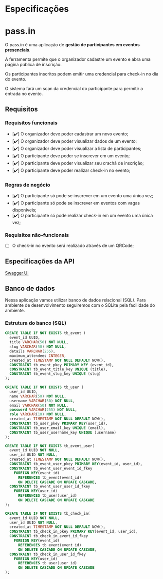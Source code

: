 # Especificações

# pass.in

O pass.in é uma aplicação de **gestão de participantes em eventos presenciais**.

A ferramenta permite que o organizador cadastre um evento e abra uma página pública de inscrição.

Os participantes inscritos podem emitir uma credencial para check-in no dia do evento.

O sistema fará um scan da credencial do participante para permitir a entrada no evento.

## Requisitos

### Requisitos funcionais

- [✔️]  O organizador deve poder cadastrar um novo evento;
- [✔️]  O organizador deve poder visualizar dados de um evento;
- [✔️]  O organizador deve poder visualizar a lista de participantes;
- [✔️]  O participante deve poder se inscrever em um evento;
- [✔️]  O participante deve poder visualizar seu crachá de inscrição;
- [✔️]  O participante deve poder realizar check-in no evento;

### Regras de negócio

- [✔️]  O participante só pode se inscrever em um evento uma única vez;
- [✔️]  O participante só pode se inscrever em eventos com vagas disponíveis;
- [✔️]  O participante só pode realizar check-in em um evento uma única vez;

### Requisitos não-funcionais

- [ ]  O check-in no evento será realizado através de um QRCode;

## Especificações da API

[Swagger UI](https://nlw-unite-nodejs.onrender.com/docs/static/index.html)

## Banco de dados

Nessa aplicação vamos utilizar banco de dados relacional (SQL). Para ambiente de desenvolvimento seguiremos com o SQLite pela facilidade do ambiente.

### Estrutura do banco (SQL)

```sql
CREATE TABLE IF NOT EXISTS tb_event (
  event_id UUID,
  title VARCHAR(50) NOT NULL,
  slug VARCHAR(50) NOT NULL,
  details VARCHAR(255),
  maximum_attendees INTEGER,
  created_at TIMESTAMP NOT NULL DEFAULT NOW(),
  CONSTRAINT tb_event_pkey PRIMARY KEY (event_id),
  CONSTRAINT tb_event_title_key UNIQUE (title),
  CONSTRAINT tb_event_slug_key UNIQUE (slug)
);

CREATE TABLE IF NOT EXISTS tb_user (
  user_id UUID,
  name VARCHAR(50) NOT NULL,
  username VARCHAR(50) NOT NULL,
  email VARCHAR(50) NOT NULL,
  password VARCHAR(255) NOT NULL,
  role VARCHAR(10) NOT NULL,
  created_at TIMESTAMP NOT NULL DEFAULT NOW(),
  CONSTRAINT tb_user_pkey PRIMARY KEY(user_id),
  CONSTRAINT tb_user_email_key UNIQUE (email),
  CONSTRAINT tb_user_username_key UNIQUE (username)
);

CREATE TABLE IF NOT EXISTS tb_event_user(
  event_id UUID NOT NULL,
  user_id UUID NOT NULL,
  created_at TIMESTAMP NOT NULL DEFAULT NOW(),
  CONSTRAINT tb_event_user_pkey PRIMARY KEY(event_id, user_id),
  CONSTRAINT tb_event_user_event_id_fkey
    FOREIGN KEY(event_id)
      REFERENCES tb_event(event_id)
      ON DELETE CASCADE ON UPDATE CASCADE,
  CONSTRAINT tb_event_user_user_id_fkey
    FOREIGN KEY(user_id)
      REFERENCES tb_user(user_id)
      ON DELETE CASCADE ON UPDATE CASCADE
);

CREATE TABLE IF NOT EXISTS tb_check_in(
  event_id UUID NOT NULL,
  user_id UUID NOT NULL,
  created_at TIMESTAMP NOT NULL DEFAULT NOW(),
  CONSTRAINT tb_check_in_pkey PRIMARY KEY(event_id, user_id),
  CONSTRAINT tb_check_in_event_id_fkey
    FOREIGN KEY(event_id)
      REFERENCES tb_event(event_id)
      ON DELETE CASCADE ON UPDATE CASCADE,
  CONSTRAINT tb_check_in_user_id_fkey
    FOREIGN KEY(user_id)
      REFERENCES tb_user(user_id)
      ON DELETE CASCADE ON UPDATE CASCADE
);
```